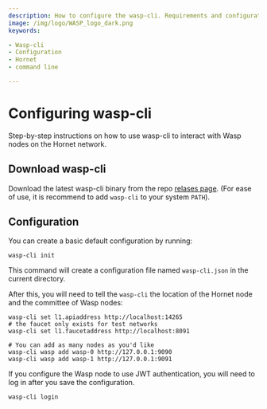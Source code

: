 ```yaml
---
description: How to configure the wasp-cli. Requirements and configuration parameters.
image: /img/logo/WASP_logo_dark.png
keywords:

- Wasp-cli
- Configuration
- Hornet
- command line

---
```


# Configuring wasp-cli

Step-by-step instructions on how to use wasp-cli to interact with Wasp nodes on the Hornet network.

## Download wasp-cli

Download the latest wasp-cli binary from the repo [relases page](https://github.com/iotaledger/wasp/releases).
(For ease of use, it is recommend to add `wasp-cli` to your system `PATH`).

## Configuration

You can create a basic default configuration by running:

```shell
wasp-cli init 
````

This command will create a configuration file named `wasp-cli.json` in the current directory.

After this, you will need to tell the `wasp-cli` the location of the Hornet node and the committee of Wasp nodes:

```shell
wasp-cli set l1.apiaddress http://localhost:14265
# the faucet only exists for test networks
wasp-cli set l1.faucetaddress http://localhost:8091

# You can add as many nodes as you'd like
wasp-cli wasp add wasp-0 http://127.0.0.1:9090
wasp-cli wasp add wasp-1 http://127.0.0.1:9091
```

If you configure the Wasp node to use JWT authentication, you will need to log in
after you save the configuration.

```shell
wasp-cli login
```
